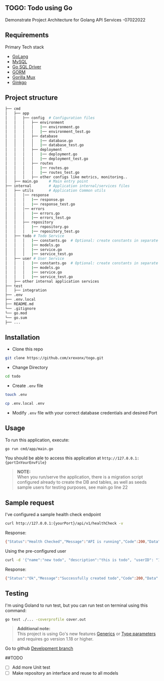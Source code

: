## TOGO: Todo using Go
Demonstrate Project Architecture for Golang API Services -07022022

## Requirements
Primary Tech stack
* [GoLang](https://go.dev/)
* [MySQL](https://www.mysql.com/)
* [Go SQL Driver](https://github.com/go-sql-driver/mysql)
* [GORM](https://gorm.io/index.html)
* [Gorilla Mux](https://github.com/gorilla/mux)
* [Ginkgo](https://github.com/onsi/ginkgo)

## Project structure
```bash
├── cmd
│   ├── app
│   │   ├── config  # Configuration files
│   │   │   ├── environment
│   │   │   │   |── environment.go
│   │   │   │   |── environment_test.go
│   │   │   ├── database
│   │   │   │   |── database.go
│   │   │   │   |── database_test.go
│   │   │   ├── deployment
│   │   │   │   |── deployment.go
│   │   │   │   |── deployment_test.go
│   │   │   ├── routes
│   │   │   │   |── routes.go
│   │   │   │   |── routes_test.go
│   │   │   ├── other configs like metrics, monitoring..
│   ├── main.go     # Main entry point
├── internal        # Application internal/services files
│   ├── utils       # Application Common utils
│   │   │── response
│   │   │   |── response.go
│   │   │   |── response_test.go
│   │   │── errors
│   │   │   |── errors.go
│   │   │   |── errors_test.go
│   │   ├── repository
│   │   │   |── repository.go
│   │   │   |── repository_test.go
│   ├── todo # Todo Service
│   │   │   |── constants.go  # Optional: create constants in separate file if there's too many
│   │   │   |── models.go
│   │   │   |── service.go
│   │   │   |── service_test.go
│   ├── user # User Service
│   │   │   |── constants.go  # Optional: create constants in separate file if there's too many
│   │   │   |── models.go
│   │   │   |── service.go
│   │   │   |── service_test.go
│   ├── other internal application services
├── test
│   ├── integration
├── .env
├── .env.local
├── README.md
└── .gitignore
└── go.mod
└── go.sum
├── ...
```

## Installation

* Clone this repo

```bash
git clone https://github.com/xrexonx/togo.git
```

* Change Directory

```bash
cd todo
```

* Create `.env` file

```bash
touch .env
```

```bash
cp .env.local .env
```

* Modify `.env` file with your correct database credentials and desired Port

## Usage

To run this application, execute:

```bash
go run cmd/app/main.go
```

You should be able to access this application at `http://127.0.0.1:{portInYourEnvFile}`

>**NOTE:**<br>
>When you run/serve the application, there is a migration script configured already to create the DB and tables,
>as well as seeds sample users for testing purposes, see main.go line 22

## Sample request
I've configured a sample health check endpoint
```bash
curl http://127.0.0.1:{yourPort}/api/v1/healthCheck -v
```
Response:
```bash
{"Status":"Health Checked","Message":"API is running","Code":200,"Data":null,"Date":"2022-07-03T11:59:07.901816+08:00"}
```

Using the pre-configured user
```bash
curl -d '{"name":"new todo", "description":"this is todo", "userID": "1"}' -H "Content-Type: application/json" -X POST http://{yourHost}/api/v1/todo
```
Response:
```bash
{"Status":"Ok","Message":"Successfully created todo","Code":200,"Data":{"ID":20,"CreatedAt":"2022-07-03T20:14:41.724+08:00","UpdatedAt":"2022-07-03T20:14:41.724+08:00","DeletedAt":null,"name":"Take a bath","description":"value2","completed":false,"userId":"1"},"Date":"2022-07-03T20:14:41.734186+08:00"}
```

## Testing
I'm using Goland to run test, but you can run test on terminal using this command:
```bash
go test ./... -coverprofile cover.out
```

>**Additional note:**<br>
>This project is using Go's new features [Generics](https://tip.golang.org/doc/go1.18#generics) or [Type parameters](https://go.googlesource.com/proposal/+/master/design/15292/2013-12-type-params.md) and requires go version 1.18 or higher.

Go to github [Development branch](https://github.com/xrexonx/togo/tree/mvp)

##TODO
- [ ] Add more Unit test
- [ ] Make repository an interface and reuse to all models
